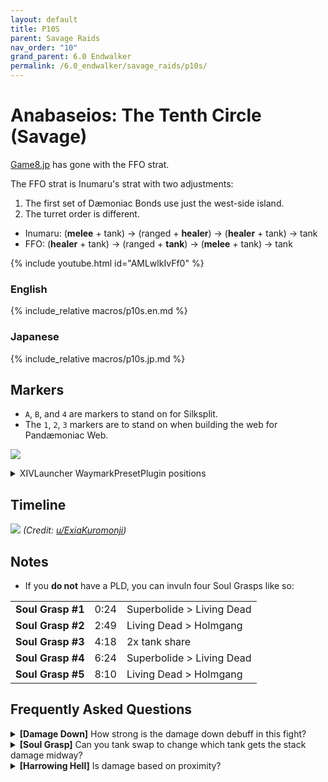 ```yaml
---
layout: default
title: P10S
parent: Savage Raids
nav_order: "10"
grand_parent: 6.0 Endwalker
permalink: /6.0_endwalker/savage_raids/p10s/
---
```


# Anabaseios: The Tenth Circle (Savage)

[Game8.jp](https://game8.jp/ff14/532718) has gone with the FFO strat.

The FFO strat is Inumaru's strat with two adjustments:

1. The first set of Dæmoniac Bonds use just the west-side island.
2. The turret order is different.
  - Inumaru: (**melee** + tank) → (ranged + **healer**) → (**healer** + tank) → tank
  - FFO: (**healer** + tank) → (ranged + **tank**) → (**melee** + tank) → tank

{% include youtube.html id="AMLwlkIvFf0" %}

### English

{% include_relative macros/p10s.en.md %}

### Japanese

{% include_relative macros/p10s.jp.md %}

## Markers

- `A`, `B`, and `4` are markers to stand on for Silksplit.
- The `1`, `2`, `3` markers are to stand on when building the web for Pandæmoniac Web.

![]({{site.baseurl}}/images/6.0_endwalker/p10s/markers.jpg)
<details markdown=block>
<summary>XIVLauncher WaymarkPresetPlugin positions</summary>

```json
{
  "Name":"P10S",
  "MapID":939,
  "A":{"X":92.0,"Y":0.0,"Z":85.7,"ID":0,"Active":true},
  "B":{"X":108.0,"Y":0.0,"Z":85.7,"ID":1,"Active":true},
  "C":{"X":91.85,"Y":0.0,"Z":100.0,"ID":2,"Active":true},
  "D":{"X":108.15,"Y":0.0,"Z":100.0,"ID":3,"Active":true},
  "One":{"X":92.0,"Y":0.0,"Z":111.3,"ID":4,"Active":true},
  "Two":{"X":108.0,"Y":0.0,"Z":111.3,"ID":5,"Active":true},
  "Three":{"X":100.0,"Y":0.0,"Z":111.3,"ID":6,"Active":true},
  "Four":{"X":100.0,"Y":0.0,"Z":98.0,"ID":7,"Active":true}
}
```

</details>

## Timeline
![]({{site.baseurl}}/images/6.0_endwalker/p10s/timeline.jpg)
*(Credit: [u/ExiaKuromonji](https://www.reddit.com/r/ffxiv/comments/13xmxhz/spoiler_64_p10s_timeline_and_abilities/))*

## Notes

- If you **do not** have a PLD, you can invuln four Soul Grasps like so:

<table>
  <tr>
    <td><b>Soul Grasp #1</b></td>
    <td>0:24</td>
    <td>Superbolide > Living Dead</td>
  </tr>
  <tr>
    <td><b>Soul Grasp #2</b></td>
    <td>2:49</td>
    <td>Living Dead > Holmgang</td>
  </tr>
  <tr>
    <td><b>Soul Grasp #3</b></td>
    <td>4:18</td>
    <td>2x tank share</td>
  </tr>
  <tr>
    <td><b>Soul Grasp #4</b></td>
    <td>6:24</td>
    <td>Superbolide > Living Dead</td>
  </tr>
  <tr>
    <td><b>Soul Grasp #5</b></td>
    <td>8:10</td>
    <td>Living Dead > Holmgang</td>
  </tr>
</table>

## Frequently Asked Questions

<details markdown=block>
<summary><b>[Damage Down]</b> How strong is the damage down debuff in this 
fight?</summary>
<table>
  <tr>
    <td>
      <p>The Damage Down debuff in this phase lowers a player's damage by 
      <b>31%</b>.</p>
    </td>
  </tr>
</table>
</details>

<details markdown=block>
<summary><b>[Soul Grasp]</b> Can you tank swap to change which tank gets the 
stack damage midway?</summary>
<table>
  <tr>
    <td>
      <p>No- the initially targeted tank will get all the stacks (unless they 
      die), even if hate transfers in between.</p>
    </td>
  </tr>
</table>
</details>

<details markdown=block>
<summary><b>[Harrowing Hell]</b> Is damage based on proximity?</summary>
<table>
  <tr>
    <td>
      <p>No- the two front players will take the most damage (the tanks), but
      other than that, it doesn't matter where the other six players stand.</p>
      <p>Standing towards the back of the arena does <em>not</em> lower the
      damage you take.</p>
    </td>
  </tr>
</table>
</details>

<script data-goatcounter="https://xivjpraids.goatcounter.com/count"
        async src="//gc.zgo.at/count.js"></script>
